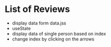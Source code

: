 # List of Reviews

- display data form data.jss
- useState
- display data of single person based on index
- change index by clicking on the arrows
